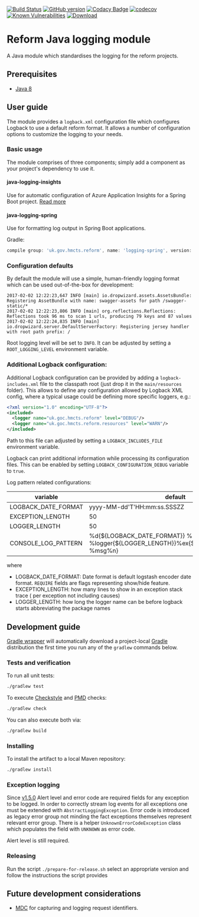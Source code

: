 [![Build Status](https://travis-ci.org/hmcts/java-logging.svg?branch=master)](https://travis-ci.org/hmcts/java-logging)
[![GitHub version](https://badge.fury.io/gh/hmcts%2Fjava-logging.svg)](https://badge.fury.io/gh/hmcts%2Fjava-logging)
[![Codacy Badge](https://api.codacy.com/project/badge/Grade/ebac86c131154ef2b59ab302d1d75fd9)](https://www.codacy.com/app/HMCTS/java-logging)
[![codecov](https://codecov.io/gh/hmcts/java-logging/branch/master/graph/badge.svg)](https://codecov.io/gh/hmcts/java-logging)
[![Known Vulnerabilities](https://snyk.io/test/github/hmcts/java-logging/badge.svg)](https://snyk.io/test/github/hmcts/java-logging)
[ ![Download](https://api.bintray.com/packages/hmcts/hmcts-maven/logging/images/download.svg) ](https://bintray.com/hmcts/hmcts-maven/logging/_latestVersion)

# Reform Java logging module

A Java module which standardises the logging for the reform projects.

## Prerequisites

- [Java 8](https://www.oracle.com/java)

## User guide

The module provides a `logback.xml` configuration file which configures Logback to use a default reform format.
It allows a number of configuration options to customize the logging to your needs.


### Basic usage

The module comprises of three components; simply add a component as your project's dependency to use it.

#### java-logging-insights

Use for automatic configuration of Azure Application Insights for a Spring Boot project. [Read more](java-logging-appinsights/README.md)

#### java-logging-spring

Use for formatting log output in Spring Boot applications.


Gradle:
```groovy
compile group: 'uk.gov.hmcts.reform', name: 'logging-spring', version: '5.1.1-BETA'
```

### Configuration defaults

By default the module will use a simple, human-friendly logging format which can be used out-of-the-box for development:

```
2017-02-02 12:22:23,647 INFO [main] io.dropwizard.assets.AssetsBundle: Registering AssetBundle with name: swagger-assets for path /swagger-static/*
2017-02-02 12:22:23,806 INFO [main] org.reflections.Reflections: Reflections took 96 ms to scan 1 urls, producing 79 keys and 87 values
2017-02-02 12:22:24,835 INFO [main] io.dropwizard.server.DefaultServerFactory: Registering jersey handler with root path prefix: /
```

Root logging level will be set to `INFO`. It can be adjusted by setting a `ROOT_LOGGING_LEVEL` environment variable.

### Additional Logback configuration:

Additional Logback configuration can be provided by adding a `logback-includes.xml` file to the classpath root
(just drop it in the `main/resources` folder).
This allows to define any configuration allowed by Logback XML config, where a typical usage could be defining more
specific loggers, e.g.:

```xml
<?xml version="1.0" encoding="UTF-8"?>
<included>
  <logger name="uk.goc.hmcts.reform" level="DEBUG"/>
  <logger name="uk.goc.hmcts.reform.resources" level="WARN"/>
</included>
```

Path to this file can adjusted by setting a `LOGBACK_INCLUDES_FILE` environment variable.

Logback can print additional information while processing its configuration files. This can be enabled by setting
`LOGBACK_CONFIGURATION_DEBUG` variable to `true`.

Log pattern related configurations:

| variable                    | default                     |
| --------------------------- | --------------------------- |
| LOGBACK_DATE_FORMAT         | yyyy-MM-dd'T'HH:mm:ss.SSSZZ |
| EXCEPTION_LENGTH            | 50                          |
| LOGGER_LENGTH               | 50                          |
| CONSOLE_LOG_PATTERN         | %d{${LOGBACK_DATE_FORMAT}} %-5level [%thread] %logger{${LOGGER_LENGTH}}%ex{${EXCEPTION_LENGTH}} %msg%n}                        |

where
 - LOGBACK_DATE_FORMAT: Date format is default logstash encoder date format. `REQUIRE` fields are flags representing show/hide feature.
 - EXCEPTION_LENGTH: how many lines to show in an exception stack trace ( per exception not including causes)
 - LOGGER_LENGTH: how long the logger name can be before logback starts abbreviating the package names

## Development guide

[Gradle wrapper](https://docs.gradle.org/current/userguide/gradle_wrapper.html) will automatically download a
project-local [Gradle](https://gradle.org/) distribution the first time you run any of the `gradlew` commands below.

### Tests and verification

To run all unit tests:

```bash
./gradlew test
```

To execute [Checkstyle](http://checkstyle.sourceforge.net/) and [PMD](http://pmd.sourceforge.net/) checks:

```bash
./gradlew check
```

You can also execute both via:

```bash
./gradlew build
```

### Installing

To install the artifact to a local Maven repository:
```bash
./gradlew install
```

### Exception logging

Since [v1.5.0](https://github.com/hmcts/java-logging/releases/tag/1.5.0) Alert level and error code are required fields for any exception to be logged.
In order to correctly stream log events for all exceptions one must be extended with `AbstractLoggingException`.
Error code is introduced as legacy error group not minding the fact exceptions themselves represent relevant error group.
There is a helper `UnknownErrorCodeException` class which populates the field with `UNKNOWN` as error code.

Alert level is still required.

### Releasing

Run the script `./prepare-for-release.sh` select an appropriate version and follow the instructions the script provides

## Future development considerations

- [MDC](https://logback.qos.ch/manual/mdc.html) for capturing and logging request identifiers.
